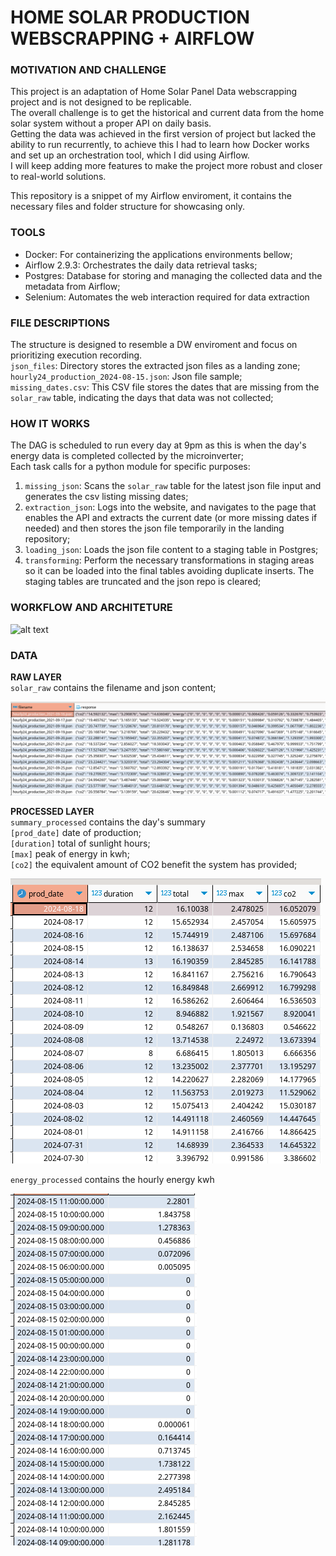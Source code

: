 # HOME SOLAR PRODUCTION  WEBSCRAPPING + AIRFLOW

### MOTIVATION AND CHALLENGE
This project is an adaptation of Home Solar Panel Data webscrapping project and is not designed to be replicable.\
The overall challenge is to get the historical and current data from the home solar system without a proper API on daily basis. \
Getting the data was achieved in the first version of project but lacked the ability to run recurrently, to achieve this I had to learn how Docker works and set up an orchestration tool, which I did using Airflow. \
I will keep adding more features to make the project more robust and closer to real-world solutions.

This repository is a snippet of my Airflow enviroment, it contains the necessary files and folder structure for showcasing only.

### TOOLS
- Docker: For containerizing the applications environments bellow;  
- Airflow 2.9.3: Orchestrates the daily data retrieval tasks;  
- Postgres: Database for storing and managing the collected data and the metadata from Airflow;
- Selenium: Automates the web interaction required for data extraction

### FILE DESCRIPTIONS
The structure is designed to resemble a DW enviroment and focus on prioritizing execution recording. \
`json_files`: Directory stores the extracted json files as a landing zone;\
`hourly24_production_2024-08-15.json`: Json file sample; \
`missing_dates.csv`: This CSV file stores the dates that are missing from the `solar_raw` table, indicating the days that data was not collected; 

### HOW IT WORKS
The DAG is scheduled to run every day at 9pm as this is when the day's energy data is completed collected by the microinverter; \
Each task calls for a python module for specific purposes:
1. `missing_json`: Scans the `solar_raw` table for the latest json file input and generates the csv listing missing dates;
2. `extraction_json`: Logs into the website, and navigates to the page that enables the API and extracts the current date (or more missing dates if needed)  and then stores the json file temporarily  in the landing repository;
3. `loading_json`: Loads the json file content to a staging table in Postgres;
4. `transforming`: Perform the necessary transformations in staging areas so it can be loaded into the final tables avoiding duplicate inserts. The staging tables are truncated and the json repo is cleared;

### WORKFLOW AND ARCHITETURE

![alt text](afw_solar2.png)

### DATA

**RAW LAYER**\
`solar_raw` contains the filename and json content;

![alt text](images/solar_raw.png)

**PROCESSED LAYER**\
`summary_processed` contains the day's summary\
`[prod_date]` date of production;\
`[duration]` total of sunlight hours;\
`[max]` peak of energy in kwh;\
`[co2]` the equivalent amount of CO2 benefit the system has provided; 

![alt text](images/summary.png)


`energy_processed` contains the hourly energy kwh 

![alt text](images/energy.png)